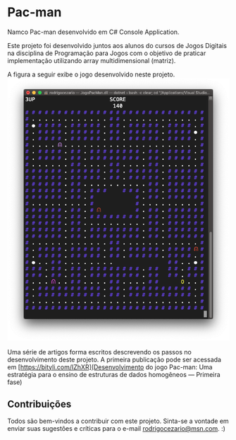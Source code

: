 # Pac-man
Namco Pac-man desenvolvido em C# Console Application.

Este projeto foi desenvolvido juntos aos alunos do cursos de Jogos Digitais na disciplina de Programação para Jogos com o objetivo de praticar implementação utilizando array multidimensional (matriz).

A figura a seguir exibe o jogo desenvolvido neste projeto.
![Imagem do jogo desenvolvido](imagens/pac-man-rodrigocezario.png?raw=true "Pac-man")

Uma série de artigos forma escritos descrevendo os passos no desenvolvimento deste projeto. A primeira publicação pode ser acessada em [https://bityli.com/IZhXR](Desenvolvimento do jogo Pac-man: Uma estratégia para o ensino de estruturas de dados homogêneos — Primeira fase)

## Contribuições

Todos são bem-vindos a contribuir com este projeto. Sinta-se a vontade em enviar suas sugestões e críticas para o e-mail <rodrigocezario@msn.com>. :)
